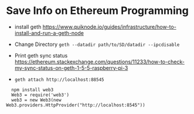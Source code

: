 # Save Info on Ethereum Programming

- install geth
https://www.quiknode.io/guides/infrastructure/how-to-install-and-run-a-geth-node

- Change Directory
`geth --datadir path/to/SD/datadir --ipcdisable`

- Print geth sync status
https://ethereum.stackexchange.com/questions/11233/how-to-check-my-sync-status-on-geth-1-5-5-raspberry-pi-3

- `geth attach http://localhost:88545`


```
  npm install web3
  Web3 = require('web3')
  web3 = new Web3(new Web3.providers.HttpProvider("http://localhost:8545"))
```